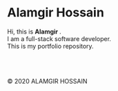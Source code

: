 <h1> Alamgir Hossain </h1>

Hi, this is <strong> Alamgir </strong>. </br> I am a full-stack software
developer. </br> This is my portfolio repository.

</br></br></br> &copy; 2020 ALAMGIR HOSSAIN
